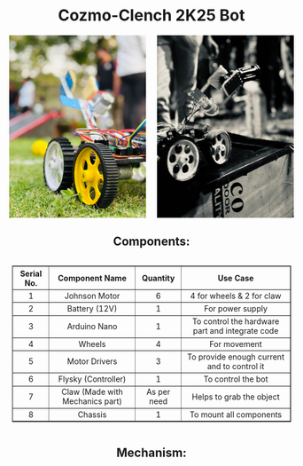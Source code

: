 <h1 align="center">Cozmo-Clench 2K25 Bot</h1>

<!-- Images Side by Side -->
<div style="display: flex; justify-content: center; gap: 20px;">
  <img src="bot.jpg" alt="Bot" width="49%" style="max-width: 300px; height: auto;">
  <img src="bot1.jpg" alt="Bot" width="49%" style="max-width: 300px; height: auto;">
</div>

<h2 align="center">Components:</h2>

<!-- Table & Logo Container -->
<div style="display: flex; justify-content: center; align-items: center; gap: 40px; flex-wrap: wrap;">

  <!-- Table -->
  <table border="1" cellpadding="10" style="border-collapse: collapse; text-align: center;" align="center">
    <tr>
      <th>Serial No.</th>
      <th>Component Name</th>
      <th>Quantity</th>
      <th>Use Case</th>
    </tr>
    <tr>
      <td>1</td>
      <td>Johnson Motor</td>
      <td>6</td>
      <td>4 for wheels & 2 for claw</td>
    </tr>
    <tr>
      <td>2</td>
      <td>Battery (12V)</td>
      <td>1</td>
      <td>For power supply</td>
    </tr>
    <tr>
      <td>3</td>
      <td>Arduino Nano</td>
      <td>1</td>
      <td>To control the hardware part and integrate code</td>
    </tr>
    <tr>
      <td>4</td>
      <td>Wheels</td>
      <td>4</td>
      <td>For movement</td>
    </tr>
    <tr>
      <td>5</td>
      <td>Motor Drivers</td>
      <td>3</td>
      <td>To provide enough current and to control it</td>
    </tr>
    <tr>
      <td>6</td>
      <td>Flysky (Controller)</td>
      <td>1</td>
      <td>To control the bot</td>
    </tr>
    <tr>
      <td>7</td>
      <td>Claw (Made with Mechanics part)</td>
      <td>As per need</td></td>
      <td>Helps to grab the object</td>
    </tr>
    <tr>
      <td>8</td>
      <td>Chassis</td>
      <td>1</td></td>
      <td>To mount all components</td>
    </tr>
  </table>
</div>

<h2 align="center">Mechanism:</h2>

###

